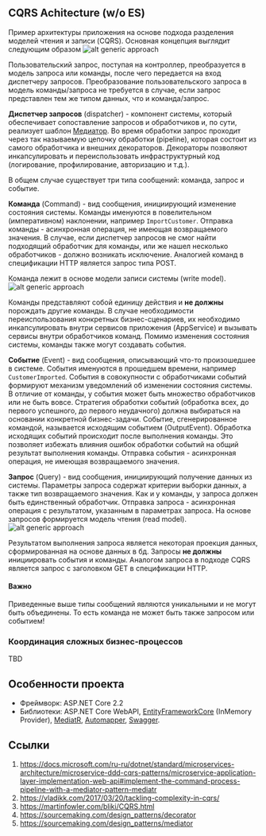## CQRS Achitecture (w/o ES)

Пример архитектуры приложения на основе подхода разделения моделей чтения и записи (CQRS). Основная концепция выглядит следующим образом
![alt generic approach](https://raw.githubusercontent.com/callvirtual/cqrs.arch/master/resources/Generic.png)

Пользовательский запрос, поступая на контроллер, преобразуется в модель запроса или команды, после чего передается на вход диспетчеру запросов. Преобразование пользовательского запроса в модель команды/запроса не требуется в случае, если запрос представлен тем же типом данных, что и команда/запрос.

**Диспетчер запросов** (dispatcher) - компонент системы, который обеспечивает сопоставление запросов и обработчиков и, по сути, реализует шаблон [Медиатор](https://sourcemaking.com/design_patterns/mediator).
Во время обработки запрос проходит через так называемую цепочку обработки (pipeline), которая состоит из самого обработчика и внешних декораторов. Декораторы позволяют инкапсулировать и переиспользовать инфраструктурный код (логирование, профилирование, авторизацию и т.д.). 

В общем случае существует три типа сообщений: команда, запрос и событие. 

**Команда** (Command) - вид сообщения, инициирующий изменение состояния системы. Команды именуются в повелительном (императивном) наклонении, например `ImportCustomer`. Отправка команды - асинхронная операция, не имеющая возвращаемого значения. В случае, если диспетчер запросов не смог найти подходящий обработчик для команды, или же нашел несколько обработчиков - должно возникать исключение. Аналогией команд в спецификации HTTP является запрос типа POST.

Команда лежит в основе модели записи системы (write model).
![alt generic approach](https://raw.githubusercontent.com/callvirtual/cqrs.arch/master/resources/Write.png)

Команды представляют собой единицу действия и **не должны** порождать другие команды. В случае необходимости переиспользования конкретных бизнес-сценариев, их необходимо инкапсулировать внутри сервисов приложения (AppService) и вызывать сервисы внутри обработчиков команд. Помимо изменения состояния системы, команды также могут создавать события. 

**Событие** (Event) - вид сообщения, описывающий что-то произошедшее в системе. События именуются в прошедшем времени, например `CustomerImported`. События в совокупности с обработчиками событий формируют механизм уведомлений об изменении состояния системы. В отличие от команды, у события может быть множество обработчиков или не быть вовсе. Стратегия обработки событий (обработка всех, до первого успешного, до первого неудачного) должна выбираться на основании конкретной бизнес-задачи. Событие, сгенерированное командой, называется исходящим событием (OutputEvent). Обработка исходящих событий происходит после выполнения команды. Это позволяет избежать влияния ошибок обработки событий на общий результат выполнения команды. Отправка события - асинхронная операция, не имеющая возвращаемого значения. 

**Запрос** (Query) - вид сообщения, инициирующий получение данных из системы. Параметры запроса содержат критерии выборки данных, а также тип возвращаемого значения. Как и у команды, у запроса должен быть единственный обработчик. Отправка запроса - асинхронная операция с результатом, указанным в параметрах запроса. На основе запросов формируется модель чтения (read model).
![alt generic approach](https://raw.githubusercontent.com/callvirtual/cqrs.arch/master/resources/Read.png)

Результатом выполнения запроса является некоторая проекция данных, сформированная на основе данных в бд. Запросы **не должны** инициировать события и команды. Аналогом запроса в подходе CQRS является запрос с заголовком GET в спецификации HTTP.

#### Важно
Приведенные выше типы сообщений являются уникальными и не могут быть объединены. То есть команда не может быть также запросом или событием!

### Координация сложных бизнес-процессов
TBD

## Особенности проекта
* Фреймворк: ASP.NET Core 2.2
* Библиотеки: ASP.NET Core WebAPI, [EntityFrameworkCore](https://github.com/aspnet/EntityFrameworkCore) (InMemory Provider), [MediatR](https://github.com/jbogard/MediatR), [Automapper](https://github.com/AutoMapper/AutoMapper), [Swagger](https://github.com/domaindrivendev/Swashbuckle).

## Ссылки
1. https://docs.microsoft.com/ru-ru/dotnet/standard/microservices-architecture/microservice-ddd-cqrs-patterns/microservice-application-layer-implementation-web-api#implement-the-command-process-pipeline-with-a-mediator-pattern-mediatr
2. https://vladikk.com/2017/03/20/tackling-complexity-in-cqrs/
3. https://martinfowler.com/bliki/CQRS.html
4. https://sourcemaking.com/design_patterns/decorator
5. https://sourcemaking.com/design_patterns/mediator
